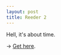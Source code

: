 ```yaml
---
layout: post
title: Reeder 2
---
```


Hell, it's about time.

→ [Get here](https://itunes.apple.com/nz/app/reeder-2/id697846300?ls=1&mt=8).